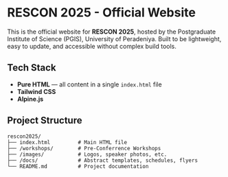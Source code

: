 # RESCON 2025 - Official Website

This is the official website for **RESCON 2025**, hosted by the Postgraduate Institute of Science (PGIS), University of Peradeniya. Built to be lightweight, easy to update, and accessible without complex build tools.

## Tech Stack

- **Pure HTML** — all content in a single `index.html` file
- **Tailwind CSS**
- **Alpine.js** 

## Project Structure

```
rescon2025/
├── index.html         # Main HTML file
├── /workshops/        # Pre-Conferrence Workshops
├── /images/           # Logos, speaker photos, etc.
├── /docs/             # Abstract templates, schedules, flyers
└── README.md          # Project documentation
```

